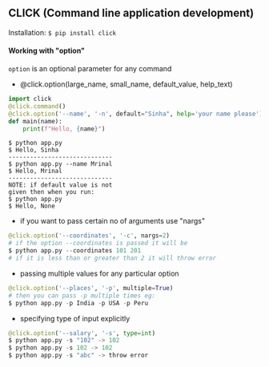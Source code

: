 ## CLICK (Command line application development)

Installation: `$ pip install click`

#### Working with "option"
`option` is an optional parameter for any command
- @click.option(large_name, small_name, default_value, help_text)
```python
import click
@click.command()
@click.option('--name', '-n', default="Sinha", help='your name please')
def main(name):
    print(f"Hello, {name}")
```
```shell
$ python app.py
$ Hello, Sinha
-----------------------------
$ python app.py --name Mrinal
$ Hello, Mrinal
-----------------------------
NOTE: if default value is not
given then when you run:
$ python app.py
$ Hello, None
```
- if you want to pass certain no of arguments use "nargs"
```python
@click.option('--coordinates', '-c', nargs=2)
# if the option --coordinates is passed it will be
$ python app.py --coordinates 101 201
# if it is less than or greater than 2 it will throw error
```
- passing multiple values for any particular option
```python
@click.option('--places', '-p', multiple=True)
# then you can pass -p multiple times eg:
$ python app.py -p India -p USA -p Peru
```
- specifying type of input explicitly
```python
@click.option('--salary', '-s', type=int)
$ python app.py -s "102" -> 102
$ python app.py -s 102 -> 102
$ python app.py -s "abc" -> throw error
```
